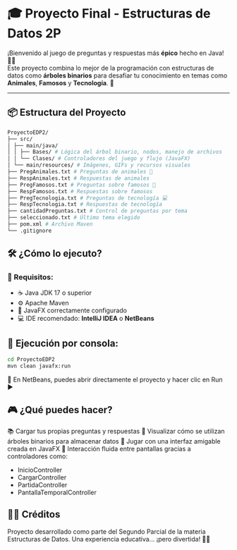 # 🎓 Proyecto Final - Estructuras de Datos 2P

¡Bienvenido al juego de preguntas y respuestas más **épico** hecho en Java! 🧠✨  
Este proyecto combina lo mejor de la programación con estructuras de datos como **árboles binarios** para desafiar tu conocimiento en temas como **Animales**, **Famosos** y **Tecnología**. 🚀

---

## 📦 Estructura del Proyecto

```bash
ProyectoEDP2/
├── src/
│ ├── main/java/
│ │ ├── Bases/ # Lógica del árbol binario, nodos, manejo de archivos
│ │ └── Clases/ # Controladores del juego y flujo (JavaFX)
│ └── main/resources/ # Imágenes, GIFs y recursos visuales
├── PregAnimales.txt # Preguntas de animales 🐶
├── RespAnimales.txt # Respuestas de animales
├── PregFamosos.txt # Preguntas sobre famosos 🌟
├── RespFamosos.txt # Respuestas sobre famosos
├── PregTecnologia.txt # Preguntas de tecnología 💻
├── RespTecnologia.txt # Respuestas de tecnología
├── cantidadPreguntas.txt # Control de preguntas por tema
├── seleccionado.txt # Último tema elegido
├── pom.xml # Archivo Maven
└── .gitignore
```

## 🛠️ ¿Cómo lo ejecuto?

### 🚨 Requisitos:

- ☕ Java JDK 17 o superior  
- ⚙️ Apache Maven  
- 🎨 JavaFX correctamente configurado  
- 💻 IDE recomendado: **IntelliJ IDEA** o **NetBeans**

## 🚀 Ejecución por consola:

```bash
cd ProyectoEDP2
mvn clean javafx:run
```
📝 En NetBeans, puedes abrir directamente el proyecto y hacer clic en Run ▶️

## 🎮 ¿Qué puedes hacer?
📚 Cargar tus propias preguntas y respuestas
🌳 Visualizar cómo se utilizan árboles binarios para almacenar datos
🎨 Jugar con una interfaz amigable creada en JavaFX 
🔄 Interacción fluida entre pantallas gracias a controladores como:

- InicioController
- CargarController
- PartidaController
- PantallaTemporalController

## 👨‍🏫 Créditos
Proyecto desarrollado como parte del Segundo Parcial de la materia Estructuras de Datos.
Una experiencia educativa... ¡pero divertida! 🧩💡

